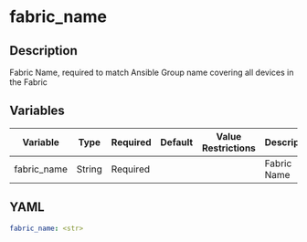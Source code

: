 # fabric_name

## Description

Fabric Name, required to match Ansible Group name covering all devices in the Fabric

## Variables

| Variable | Type | Required | Default | Value Restrictions | Description |
| -------- | ---- | -------- | ------- | ------------------ | ----------- |
| fabric_name | String | Required |  |  | Fabric Name |

## YAML

```yaml
fabric_name: <str>
```